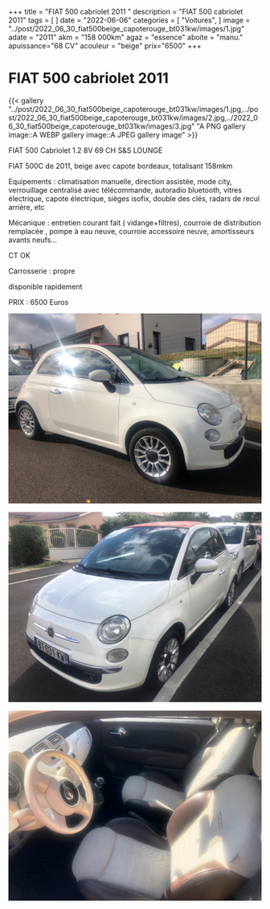 +++
title = "FIAT 500 cabriolet 2011 "
description = "FIAT 500 cabriolet 2011"
tags = [
]
date = "2022-06-06"
categories = [
    "Voitures",
]
image = "../post/2022_06_30_fiat500beige_capoterouge_bt031kw/images/1.jpg"
adate = "2011"
akm = "158 000km"
agaz = "essence"
aboite = "manu."
apuissance="68 CV"
acouleur = "beige"
prix="6500"
+++

# FIAT 500 cabriolet 2011

{{< gallery "../post/2022_06_30_fiat500beige_capoterouge_bt031kw/images/1.jpg,../post/2022_06_30_fiat500beige_capoterouge_bt031kw/images/2.jpg,../2022_06_30_fiat500beige_capoterouge_bt031kw/images/3.jpg" "A PNG gallery image::A WEBP gallery image::A JPEG gallery image" >}}


FIAT 500 Cabriolet 1.2 8V 69 CH S&S LOUNGE


FIAT 500C de 2011, beige avec capote bordeaux, totalisant 158mkm

Equipements : climatisation manuelle, direction assistée, mode city, verrouillage centralisé avec télécommande,
autoradio bluetooth, vitres électrique, capote électrique, sièges isofix, double des clés,
radars de recul arrière, etc

Mécanique : entretien courant fait ( vidange+filtres), courroie de distribution remplacée ,
pompe à eau neuve, courroie accessoire neuve, amortisseurs avants neufs...

CT OK

Carrosserie : propre 


disponible rapidement

PRIX : 6500 Euros


<!-- more -->


![](images/1.jpg)

![](images/2.jpg)

![](images/3.jpg)

